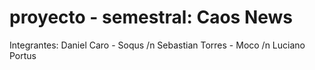 # proyecto - semestral: Caos News

Integrantes: Daniel Caro - Soqus /n
             Sebastian Torres - Moco /n
             Luciano Portus
